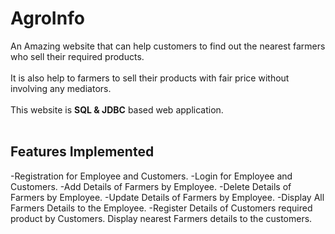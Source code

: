 # AgroInfo

 An Amazing website that can help customers to find out the nearest farmers who sell their required products.<br><br>It is also help to farmers to sell their products with fair price without involving any mediators.
<br><br>This website is **SQL & JDBC** based web application.<br><br>
## Features Implemented
-Registration for Employee and Customers.
-Login for Employee and Customers.
-Add Details of Farmers by Employee.
-Delete Details of Farmers by Employee.
-Update Details of Farmers by Employee.
-Display All Farmers Details to the Employee.
-Register Details of Customers required product by Customers.
Display nearest Farmers details to the customers.
